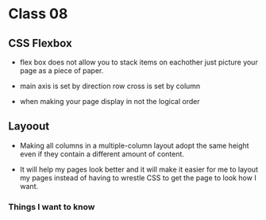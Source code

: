 
# Class 08

## CSS Flexbox

- flex box does not allow you to stack items on eachother just picture your page as a piece of paper.

- main axis is set by direction row cross is set by column

- when making your page display in not the logical order

## Layoout

- Making all columns in a multiple-column layout adopt the same height even if they contain a different amount of content.

- It will help my pages look better and it will make it easier for me to layout my pages instead of having to wrestle CSS to get the page to look how I want.

### Things I want to know

